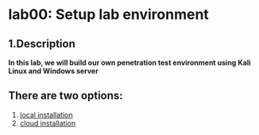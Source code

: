 # lab00: Setup lab environment

## 1.Description
**In this lab, we will build our own penetration test environment using Kali Linux and Windows server**

There are two options:
---
1. [local installation](./Local.md)
2. [cloud installation](./Cloud.md)